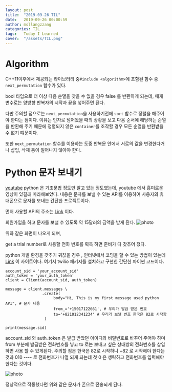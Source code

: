 ```yaml
---
layout: post
title:  "2019-09-26 TIL"
date:   2019-09-26 00:00:59
author: mollangzzang
categories: TIL
tags:	Today I Learned
cover:  "/assets/TIL.png"
---
```


# Algorithm

C++11이후에서 제공되는 라이브러리 중`#include <algorithm>`에 포함된 함수 중 `next_permutation` 함수가 있다.

bool 타입으로 더 이상 다음 순열을 찾을 수 없을 경우 false 를 반환하게 되는데, 매개변수로는 양방향 반복자의 시작과 끝을 넣어주면 된다.

다만 주의할 점으로는 `next_permutation`을 사용하기전에 `sort` 함수로 정렬을 해주어야 한다는 점이다. 이유는 인자로 넘어왔을 때의 상황을 보고 다음 순서에 해당하는 순열을 반환해 주기 때문에 정렬되지 않은 `container`를 조작할 경우 모든 순열을 반환받을 수 없기 떄문이다.

또한 `next_permutation` 함수를 이용하는 도중 반복문 안에서 서로의 값을 변경한다거나 삽입, 삭제 등이 일어나지 않아야 한다.

# Python 문자 보내기

 [youtube](https://www.youtube.com/watch?v=umOQNlQMoDc) python 은 기초문법 정도만 알고 있는 정도였는데, youtube 에서 흥미로운 영상이 있길래 따라해보았다. 내용은 문자를 보낼 수 있는 API를 이용하여 사용자의 휴대폰으로 문자를 보내는 간단한 프로젝트이다.

먼저 사용할 API의 주소는 [Link](https://twilio.com) 이다.

회원가입을 하고 문자를 보낼 수 있도록 약 15달러의 금액을 받게 된다.
![photo](\blogPicture\Message_API.png)

위와 같은 화면이 나오게 되며,

get a trial number로 사용할 전화 번호를 획득 하면 준비가 다 갖추어 졌다.

python 개발 환경을 갖추기 귀찮을 경우 , 인터넷에서 코딩을 할 수 있는 방법이 있는데
[Link](https://repl.it) 이 사이트이다. 여기서 twilio 패키지를 설치하고 구현한 간단한 파이썬 코드이다.

```
account_sid = 'your_account_sid'
auth_token = 'your_auth_token'
client = Client(account_sid, auth_token)

message = client.messages \
                .create(
                     body="Hi, This is my first message used python API", # 문자 내용
                     from_='+15017122661', # 우리가 발급 받은 번호
                     to='+821012341234' # 우리가 보낼 번호 한국은 82로 시작함
                 )

print(message.sid)
```

account_sid 와 auth_token 은 발급 받았던 아이디와 비밀번호로 바꾸어 주어야 하며
from 부분에 발급받은 전화번호를 넣고 to 로는 보내고 싶은 상대방의 전화번호를 삽입하면 사용 할 수 있게된다. 주의할 점은 한국은 82로 시작하니 +82 로 시작해야 한다는 것과 010 ---- 로 전화번호가 나열 되게 되는데 첫 0 은 생략하고 전화번호를 입력해야 한다는 것이다.

![photo](\blogPicture\Phone_Message.png)

정상적으로 작동했다면 위와 같은 문자가 폰으로 전송되게 된다.